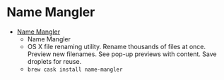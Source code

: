 # Name Mangler
- [Name Mangler](https://manytricks.com/namemangler/)
  -  Name Mangler
  - OS X file renaming utility. Rename thousands of files at once. Preview new filenames. See pop-up previews with content. Save droplets for reuse.
  - `brew cask install name-mangler`
